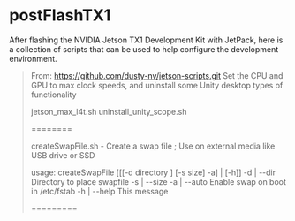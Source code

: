 # postFlashTX1
After flashing the NVIDIA Jetson TX1 Development Kit with JetPack, here is a collection of scripts that can be used to help configure the development environment.

<blockquote>

From: https://github.com/dusty-nv/jetson-scripts.git
Set the CPU and GPU to max clock speeds, and uninstall some Unity desktop types of functionality

jetson_max_l4t.sh
uninstall_unity_scope.sh


========

createSwapFile.sh - Create a swap file ; Use on external media like USB drive or SSD

usage: createSwapFile [[[-d directory ] [-s size] -a] | [-h]]
-d | --dir <directoryname>   Directory to place swapfile
-s | --size <gigabytes>
-a | --auto  Enable swap on boot in /etc/fstab 
-h | --help  This message

=========

</blockquote>

